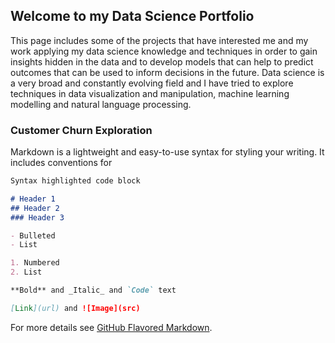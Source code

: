 ## Welcome to my Data Science Portfolio

This page includes some of the projects that have interested me and my work applying my data science knowledge and techniques in order to gain insights hidden in the data and to develop models that can help to predict outcomes that can be used to inform decisions in the future. Data science is a very broad and constantly evolving field and I have tried to explore techniques in data visualization and manipulation, machine learning modelling and natural language processing. 

### Customer Churn Exploration

Markdown is a lightweight and easy-to-use syntax for styling your writing. It includes conventions for

```markdown
Syntax highlighted code block

# Header 1
## Header 2
### Header 3

- Bulleted
- List

1. Numbered
2. List

**Bold** and _Italic_ and `Code` text

[Link](url) and ![Image](src)
```

For more details see [GitHub Flavored Markdown](https://guides.github.com/features/mastering-markdown/).

